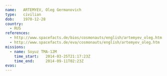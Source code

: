 ```yaml
---
name:	ARTEMYEV, Oleg Germanovich
type:	civilian
dob:	1970-12-28
country:
  - RUS
references:
  - http://www.spacefacts.de/bios/cosmonauts/english/artemyev_oleg.htm
  - http://www.spacefacts.de/eva/cosmonauts/english/artemyev_oleg.htm
missions:
  - name: Soyuz TMA-12M
    time_start:   2014-03-25T21:17:23Z
    time_end:     2014-09-11T02:23Z
evas:
---
```

